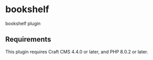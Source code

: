 # bookshelf

bookshelf plugin

## Requirements

This plugin requires Craft CMS 4.4.0 or later, and PHP 8.0.2 or later.

